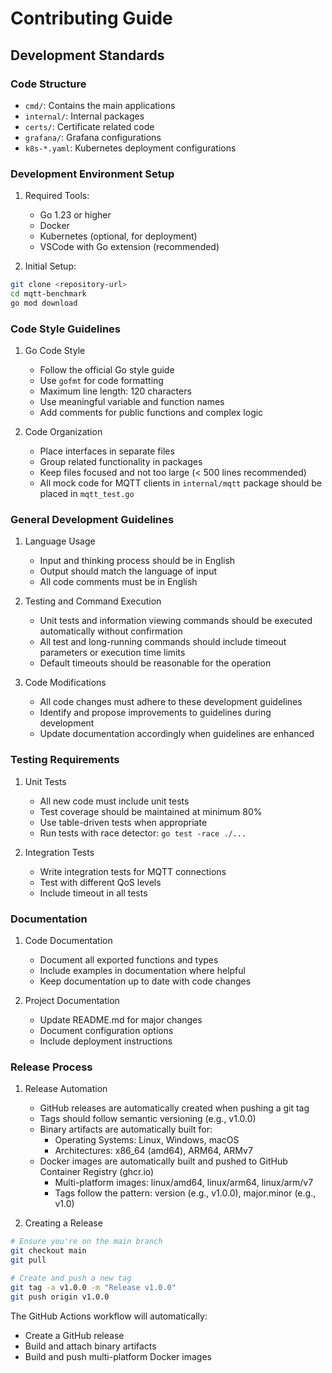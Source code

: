 # Contributing Guide

## Development Standards

### Code Structure
- `cmd/`: Contains the main applications
- `internal/`: Internal packages
- `certs/`: Certificate related code
- `grafana/`: Grafana configurations
- `k8s-*.yaml`: Kubernetes deployment configurations

### Development Environment Setup
1. Required Tools:
   - Go 1.23 or higher
   - Docker
   - Kubernetes (optional, for deployment)
   - VSCode with Go extension (recommended)

2. Initial Setup:
```bash
git clone <repository-url>
cd mqtt-benchmark
go mod download
```

### Code Style Guidelines
1. Go Code Style
   - Follow the official Go style guide
   - Use `gofmt` for code formatting
   - Maximum line length: 120 characters
   - Use meaningful variable and function names
   - Add comments for public functions and complex logic

2. Code Organization
   - Place interfaces in separate files
   - Group related functionality in packages
   - Keep files focused and not too large (< 500 lines recommended)
   - All mock code for MQTT clients in `internal/mqtt` package should be placed in `mqtt_test.go`

### General Development Guidelines
1. Language Usage
   - Input and thinking process should be in English
   - Output should match the language of input
   - All code comments must be in English

2. Testing and Command Execution
   - Unit tests and information viewing commands should be executed automatically without confirmation
   - All test and long-running commands should include timeout parameters or execution time limits
   - Default timeouts should be reasonable for the operation

3. Code Modifications
   - All code changes must adhere to these development guidelines
   - Identify and propose improvements to guidelines during development
   - Update documentation accordingly when guidelines are enhanced

### Testing Requirements
1. Unit Tests
   - All new code must include unit tests
   - Test coverage should be maintained at minimum 80%
   - Use table-driven tests when appropriate
   - Run tests with race detector: `go test -race ./...`

2. Integration Tests
   - Write integration tests for MQTT connections
   - Test with different QoS levels
   - Include timeout in all tests

### Documentation
1. Code Documentation
   - Document all exported functions and types
   - Include examples in documentation where helpful
   - Keep documentation up to date with code changes

2. Project Documentation
   - Update README.md for major changes
   - Document configuration options
   - Include deployment instructions

### Release Process
1. Release Automation
   - GitHub releases are automatically created when pushing a git tag
   - Tags should follow semantic versioning (e.g., v1.0.0)
   - Binary artifacts are automatically built for:
     - Operating Systems: Linux, Windows, macOS
     - Architectures: x86_64 (amd64), ARM64, ARMv7
   - Docker images are automatically built and pushed to GitHub Container Registry (ghcr.io)
     - Multi-platform images: linux/amd64, linux/arm64, linux/arm/v7
     - Tags follow the pattern: version (e.g., v1.0.0), major.minor (e.g., v1.0)

2. Creating a Release
```bash
# Ensure you're on the main branch
git checkout main
git pull

# Create and push a new tag
git tag -a v1.0.0 -m "Release v1.0.0"
git push origin v1.0.0
```

The GitHub Actions workflow will automatically:
- Create a GitHub release
- Build and attach binary artifacts
- Build and push multi-platform Docker images
